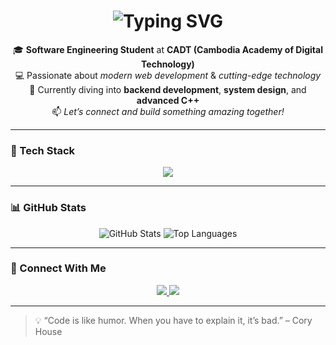 <h1 align="center">
  <img src="https://readme-typing-svg.herokuapp.com?font=Fira+Code&size=30&duration=3000&pause=1000&color=36BCF7&center=true&vCenter=true&width=435&lines=%F0%9F%91%8B+Hello%2C+I'm+Hong+Layeang" alt="Typing SVG" />
</h1>

<p align="center">
  🎓 <strong>Software Engineering Student</strong> at <strong>CADT (Cambodia Academy of Digital Technology)</strong><br>
  💻 Passionate about <em>modern web development</em> & <em>cutting-edge technology</em><br>
  🌱 Currently diving into <strong>backend development</strong>, <strong>system design</strong>, and <strong>advanced C++</strong><br>
  📫 <em>Let’s connect and build something amazing together!</em>
</p>

---

### 🚀 Tech Stack

<p align="center">
  <img src="https://skillicons.dev/icons?i=c,cpp,html,css,js,java,react,nodejs,express&perline=9" />
</p>

---

### 📊 GitHub Stats

<p align="center">
  <img src="https://github-readme-stats.vercel.app/api?username=Hong-Layeang&show_icons=true&theme=github_dark" alt="GitHub Stats" />
  <img src="https://github-readme-stats.vercel.app/api/top-langs/?username=Hong-Layeang&layout=compact&theme=github_dark" alt="Top Languages" />
</p>

---

### 🔗 Connect With Me

<p align="center">
  <a href="https://www.facebook.com/share/15hAvcxYz5/">
    <img src="https://img.shields.io/badge/Facebook-1877F2?style=for-the-badge&logo=facebook&logoColor=white" />
  </a>
  <a href="https://www.linkedin.com/in/hong-layeang-ba182a365?utm_source=share&utm_campaign=share_via&utm_content=profile&utm_medium=android_app">
    <img src="https://img.shields.io/badge/LinkedIn-0077B5?style=for-the-badge&logo=linkedin&logoColor=white" />
  </a>
</p>

---

> 💡 “Code is like humor. When you have to explain it, it’s bad.” – Cory House
